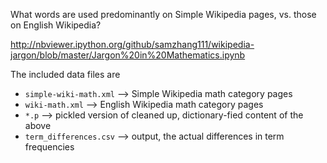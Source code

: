 What words are used predominantly on Simple Wikipedia pages, vs. those on English Wikipedia?

http://nbviewer.ipython.org/github/samzhang111/wikipedia-jargon/blob/master/Jargon%20in%20Mathematics.ipynb

The included data files are
- `simple-wiki-math.xml` --> Simple Wikipedia math category pages
- `wiki-math.xml` --> English Wikipedia math category pages
- `*.p` --> pickled version of cleaned up, dictionary-fied content of the above
- `term_differences.csv` --> output, the actual differences in term frequencies
